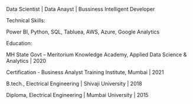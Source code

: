 Data Scientist | Data Anayst | Bussiness Intelligent Developer

Technical Skills:

Power BI, Python, SQL, Tabluea, AWS, Azure, Google Analytics

Education:

MH State Govt – Meritorium Knowledge Academy, Applied Data Science & Analytics | 2020

Certification - Business Analyst Training Institute, Mumbai | 2021

B.tech., Electrical Engineering | Shivaji University | 2018

Diploma, Electrical Engineering |  Mumbai University | 2015


